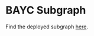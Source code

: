 # BAYC Subgraph

Find the deployed subgraph [here](https://thegraph.com/hosted-service/subgraph/0xbe1/bayc).
